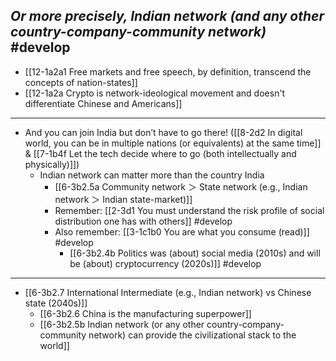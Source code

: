 *Or more precisely, Indian network (and any other country-company-community network)* #develop 
---
- [[12-1a2a1 Free markets and free speech, by definition, transcend the concepts of nation-states]]
- [[12-1a2a Crypto is network-ideological movement and doesn't differentiate Chinese and Americans]]
---
- And you can join India but don’t have to go there! ([[8-2d2 In digital world, you can be in multiple nations (or equivalents) at the same time]] & [[7-1b4f Let the tech decide where to go (both intellectually and physically)]])
  - Indian network can matter more than the country India
    - [[6-3b2.5a Community network ＞ State network (e.g., Indian network ＞ Indian state-market)]]
    - Remember: [[2-3d1 You must understand the risk profile of social distribution one has with others]] #develop 
    - Also remember: [[3-1c1b0 You are what you consume (read)]] #develop 
      - [[6-3b2.4b Politics was (about) social media (2010s) and will be (about) cryptocurrency (2020s)]] #develop 
---
- [[6-3b2.7 International Intermediate (e.g., Indian network) vs Chinese state (2040s)]]
  - [[6-3b2.6 China is the manufacturing superpower]]
  - [[6-3b2.5b Indian network (or any other country-company-community network) can provide the civilizational stack to the world]]
